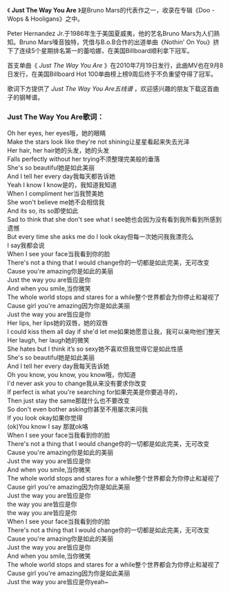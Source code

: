 

《 **Just The Way You Are** 》是Bruno Mars的代表作之一，收录在专辑《Doo - Wops & Hooligans》之中。

  

Peter Hernandez Jr.于1986年生于美国夏威夷，他的艺名Bruno Mars为人们熟知。Bruno
Mars嗓音独特，凭借与B.o.B合作的出道单曲《Nothin' On You》挤下了连续5个星期排名第一的蕾哈娜，在美国Billboard顺利拿下冠军。

  

首支单曲《 _Just The Way You Are_ 》在2010年7月19日发行，此曲MV也在9月8日发行，在美国Billboard Hot
100单曲榜上榜9周后终于不负重望夺得了冠军。

  

歌词下方提供了 _Just The Way You Are五线谱_ ，欢迎感兴趣的朋友下载这首曲子的钢琴谱。

### Just The Way You Are歌词：

Oh her eyes, her eyes哦，她的眼睛  
Make the stars look like they're not shining让星星看起来失去光泽  
Her hair, her hair她的头发，她的头发  
Falls perfectly without her trying不须整理完美般的垂落  
She's so beautiful她是如此美丽  
And I tell her every day我每天都告诉她  
Yeah I know I know是的，我知道我知道  
When I compliment her当我赞美她  
She won't believe me她不会相信我  
And its so, its so即使如此  
Sad to think that she don't see what I see她也会因为没有看到我所看到所感到遗憾  
But every time she asks me do I look okay但每一次她问我我漂亮么  
I say我都会说  
When I see your face当我看到你的脸  
There's not a thing that I would change你的一切都是如此完美，无可改变  
Cause you're amazing你是如此的美丽  
Just the way you are皆应是你  
And when you smile,当你微笑  
The whole world stops and stares for a while整个世界都会为你停止和凝视了  
Cause girl you're amazing因为你是如此美丽  
Just the way you are皆应是你  
Her lips, her lips她的双唇，她的双唇  
I could kiss them all day if she'd let me如果她愿意让我，我可以亲吻他们整天  
Her laugh, her laugh她的微笑  
She hates but I think it’s so sexy她不喜欢但我觉得它是如此性感  
She's so beautiful她是如此美丽  
And I tell her every day我每天告诉她  
Oh you know, you know, you know哦，你知道  
I'd never ask you to change我从来没有要求你改变  
If perfect is what you're searching for如果完美是你要追寻的，  
Then just stay the same那就什么也不要改变  
So don't even bother asking你甚至不用屡次来问我  
If you look okay如果你觉得  
(ok)You know I say 那就ok咯  
When I see your face当我看到你的脸  
There's not a thing that I would change你的一切都是如此完美，无可改变  
Cause you're amazing你是如此的美丽  
Just the way you are皆应是你  
And when you smile,当你微笑  
The whole world stops and stares for a while整个世界都会为你停止和凝视了  
Cause girl you're amazing因为你是如此美丽  
Just the way you are皆应是你  
the way you are皆应是你  
the way you are皆应是你  
When I see your face当我看到你的脸  
There's not a thing that I would change你的一切都是如此完美，无可改变  
Cause you're amazing你是如此的美丽  
Just the way you are皆应是你  
And when you smile,当你微笑  
The whole world stops and stares for a while整个世界都会为你停止和凝视了  
Cause girl you're amazing因为你是如此美丽  
Just the way you are皆应是你yeah~

